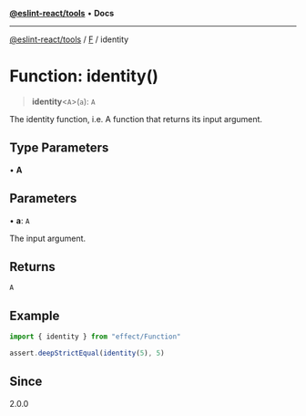 [**@eslint-react/tools**](../../../README.md) • **Docs**

***

[@eslint-react/tools](../../../README.md) / [F](../README.md) / identity

# Function: identity()

> **identity**\<`A`\>(`a`): `A`

The identity function, i.e. A function that returns its input argument.

## Type Parameters

• **A**

## Parameters

• **a**: `A`

The input argument.

## Returns

`A`

## Example

```ts
import { identity } from "effect/Function"

assert.deepStrictEqual(identity(5), 5)
```

## Since

2.0.0
